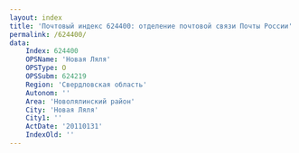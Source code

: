 ```yaml
---
layout: index
title: 'Почтовый индекс 624400: отделение почтовой связи Почты России'
permalink: /624400/
data:
    Index: 624400
    OPSName: 'Новая Ляля'
    OPSType: О
    OPSSubm: 624219
    Region: 'Свердловская область'
    Autonom: ''
    Area: 'Новолялинский район'
    City: 'Новая Ляля'
    City1: ''
    ActDate: '20110131'
    IndexOld: ''
---
```

